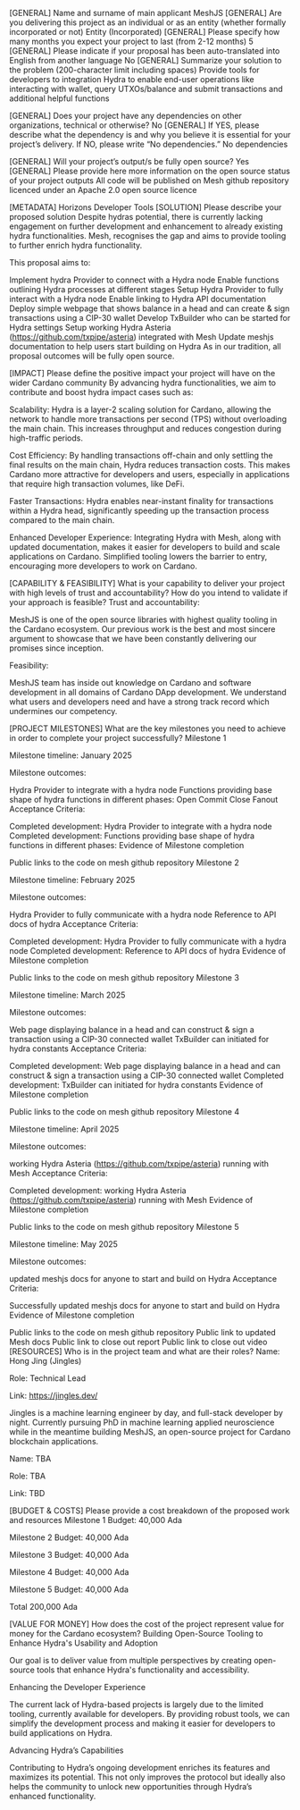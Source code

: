 [GENERAL] Name and surname of main applicant
MeshJS
[GENERAL] Are you delivering this project as an individual or as an entity (whether formally incorporated or not)
Entity (Incorporated)
[GENERAL] Please specify how many months you expect your project to last (from 2-12 months)
5
[GENERAL] Please indicate if your proposal has been auto-translated into English from another language
No
[GENERAL] Summarize your solution to the problem (200-character limit including spaces)
Provide tools for developers to integration Hydra to enable end-user operations like interacting with wallet, query UTXOs/balance and submit transactions and additional helpful functions

[GENERAL] Does your project have any dependencies on other organizations, technical or otherwise?
No
[GENERAL] If YES, please describe what the dependency is and why you believe it is essential for your project’s delivery. If NO, please write “No dependencies.”
No dependencies

[GENERAL] Will your project’s output/s be fully open source?
Yes
[GENERAL] Please provide here more information on the open source status of your project outputs
All code will be published on Mesh github repository licenced under an Apache 2.0 open source licence

[METADATA] Horizons
Developer Tools
[SOLUTION] Please describe your proposed solution
Despite hydras potential, there is currently lacking engagement on further development and enhancement to already existing hydra functionalities. Mesh, recognises the gap and aims to provide tooling to further enrich hydra functionality.

This proposal aims to:

Implement hydra Provider to connect with a Hydra node
Enable functions outlining Hydra processes at different stages
Setup Hydra Provider to fully interact with a Hydra node
Enable linking to Hydra API documentation
Deploy simple webpage that shows balance in a head and can create & sign transactions using a CIP-30 wallet
Develop TxBuilder who can be started for Hydra settings
Setup working Hydra Asteria (https://github.com/txpipe/asteria) integrated with Mesh
Update meshjs documentation to help users start building on Hydra
As in our tradition, all proposal outcomes will be fully open source.

[IMPACT] Please define the positive impact your project will have on the wider Cardano community
By advancing hydra functionalities, we aim to contribute and boost hydra impact cases such as:

Scalability: Hydra is a layer-2 scaling solution for Cardano, allowing the network to handle more transactions per second (TPS) without overloading the main chain. This increases throughput and reduces congestion during high-traffic periods.

Cost Efficiency: By handling transactions off-chain and only settling the final results on the main chain, Hydra reduces transaction costs. This makes Cardano more attractive for developers and users, especially in applications that require high transaction volumes, like DeFi.

Faster Transactions: Hydra enables near-instant finality for transactions within a Hydra head, significantly speeding up the transaction process compared to the main chain.

Enhanced Developer Experience: Integrating Hydra with Mesh, along with updated documentation, makes it easier for developers to build and scale applications on Cardano. Simplified tooling lowers the barrier to entry, encouraging more developers to work on Cardano.

[CAPABILITY & FEASIBILITY] What is your capability to deliver your project with high levels of trust and accountability? How do you intend to validate if your approach is feasible?
Trust and accountability:

MeshJS is one of the open source libraries with highest quality tooling in the Cardano ecosystem. Our previous work is the best and most sincere argument to showcase that we have been constantly delivering our promises since inception.

Feasibility:

MeshJS team has inside out knowledge on Cardano and software development in all domains of Cardano DApp development. We understand what users and developers need and have a strong track record which undermines our competency.

[PROJECT MILESTONES] What are the key milestones you need to achieve in order to complete your project successfully?
Milestone 1

Milestone timeline: January 2025

Milestone outcomes: 

Hydra Provider to integrate with a hydra node
Functions providing base shape of hydra functions in different phases:
Open
Commit
Close
Fanout
Acceptance Criteria:

Completed development: Hydra Provider to integrate with a hydra node
Completed development: Functions providing base shape of hydra functions in different phases:
Evidence of Milestone completion

Public links to the code on mesh github repository
Milestone 2

Milestone timeline: February 2025

Milestone outcomes:

Hydra Provider to fully communicate with a hydra node
Reference to API docs of hydra
Acceptance Criteria:

Completed development: Hydra Provider to fully communicate with a hydra node
Completed development: Reference to API docs of hydra
Evidence of Milestone completion

Public links to the code on mesh github repository
Milestone 3

Milestone timeline: March 2025

Milestone outcomes:

Web page displaying balance in a head and can construct & sign a transaction using a CIP-30 connected wallet
TxBuilder can initiated for hydra constants
Acceptance Criteria:

Completed development: Web page displaying balance in a head and can construct & sign a transaction using a CIP-30 connected wallet
Completed development: TxBuilder can initiated for hydra constants
Evidence of Milestone completion

Public links to the code on mesh github repository
Milestone 4

Milestone timeline: April 2025

Milestone outcomes:

working Hydra Asteria (https://github.com/txpipe/asteria) running with Mesh
Acceptance Criteria:

Completed development: working Hydra Asteria (https://github.com/txpipe/asteria) running with Mesh
Evidence of Milestone completion

Public links to the code on mesh github repository
Milestone 5

Milestone timeline: May 2025

Milestone outcomes:

updated meshjs docs for anyone to start and build on Hydra
Acceptance Criteria:

Successfully updated meshjs docs for anyone to start and build on Hydra
Evidence of Milestone completion

Public links to the code on mesh github repository
Public link to updated Mesh docs
Public link to close out report
Public link to close out video
[RESOURCES] Who is in the project team and what are their roles?
Name: Hong Jing (Jingles)

Role: Technical Lead

Link: https://jingles.dev/  

Jingles is a machine learning engineer by day, and full-stack developer by night. Currently pursuing PhD in machine learning applied neuroscience while in the meantime building MeshJS, an open-source project for Cardano blockchain applications.

Name: TBA

Role: TBA

Link: TBD

[BUDGET & COSTS] Please provide a cost breakdown of the proposed work and resources
Milestone 1 Budget: 40,000 Ada

Milestone 2 Budget: 40,000 Ada

Milestone 3 Budget: 40,000 Ada

Milestone 4 Budget: 40,000 Ada

Milestone 5 Budget: 40,000 Ada

Total 200,000 Ada

[VALUE FOR MONEY] How does the cost of the project represent value for money for the Cardano ecosystem?
Building Open-Source Tooling to Enhance Hydra's Usability and Adoption

Our goal is to deliver value from multiple perspectives by creating open-source tools that enhance Hydra's functionality and accessibility.

Enhancing the Developer Experience

The current lack of Hydra-based projects is largely due to the limited tooling, currently available for developers. By providing robust tools, we can simplify the development process and making it easier for developers to build applications on Hydra.

Advancing Hydra’s Capabilities

Contributing to Hydra’s ongoing development enriches its features and maximizes its potential. This not only improves the protocol but ideally also helps the community to unlock new opportunities through Hydra’s enhanced functionality.